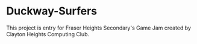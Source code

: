 # Duckway-Surfers
 
This project is entry for Fraser Heights Secondary's Game Jam created by Clayton Heights Computing Club.
